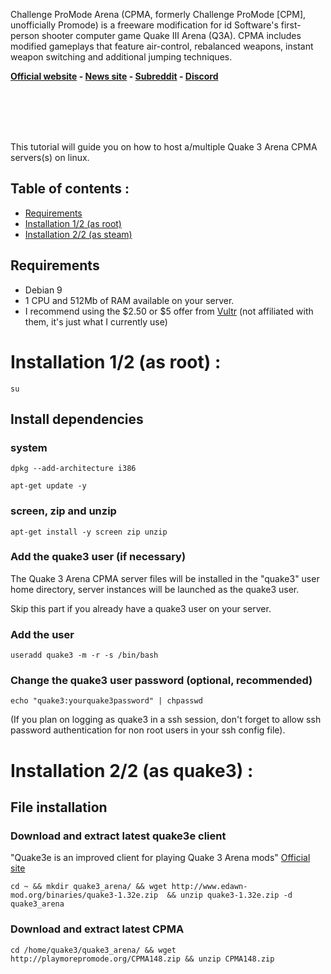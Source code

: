 Challenge ProMode Arena (CPMA, formerly Challenge ProMode [CPM], unofficially Promode) is a freeware modification for id Software's first-person shooter computer game Quake III Arena (Q3A). CPMA includes modified gameplays that feature air-control, rebalanced weapons, instant weapon switching and additional jumping techniques.

__[Official website](http://playmorepromode.org/) - 
[News site](https://www.plusforward.net/cpma/) - 
[Subreddit](https://www.reddit.com/r/CPMA/) - 
[Discord](https://discordapp.com/invite/GHRUqR)__

<br />
<br />
<br />
<br />

This tutorial will guide you on how to host a/multiple Quake 3 Arena CPMA servers(s) on linux.

## Table of contents :

* [Requirements](#Requirements)
* [Installation 1/2 (as root)](#Installation1/2)
* [Installation 2/2 (as steam)](#Installation2/2)

## <a name="Requirements"></a>Requirements
* Debian 9
* 1 CPU and 512Mb of RAM available on your server.
* I recommend using the $2.50 or $5 offer from [Vultr](https://www.vultr.com/pricing/) (not affiliated with them, it's just what I currently use)

# <a name="Installation1/2"></a>Installation 1/2 (as root) :
```
su
```
## Install dependencies
### system
```
dpkg --add-architecture i386
```
```
apt-get update -y
```

### screen, zip and unzip
```
apt-get install -y screen zip unzip
```
### Add the quake3 user (if necessary)
The Quake 3 Arena CPMA server files will be installed in the "quake3" user home directory, server instances will be launched as the quake3 user.

Skip this part if you already have a quake3 user on your server.

### Add the user
```
useradd quake3 -m -r -s /bin/bash
```

### Change the quake3 user password (optional, recommended)
```
echo "quake3:yourquake3password" | chpasswd
```

(If you plan on logging as quake3 in a ssh session, don't forget to allow ssh password authentication for non root users in your ssh config file).

# <a name="Installation2/2"></a>Installation 2/2 (as quake3) :
## File installation
### Download and extract latest quake3e client
"Quake3e is an improved client for playing Quake 3 Arena mods" [Official site](http://edawn-mod.org/forum/viewtopic.php?f=6&t=7)

```
cd ~ && mkdir quake3_arena/ && wget http://www.edawn-mod.org/binaries/quake3-1.32e.zip  && unzip quake3-1.32e.zip -d quake3_arena
```

### Download and extract latest CPMA

```
cd /home/quake3/quake3_arena/ && wget http://playmorepromode.org/CPMA148.zip && unzip CPMA148.zip
```